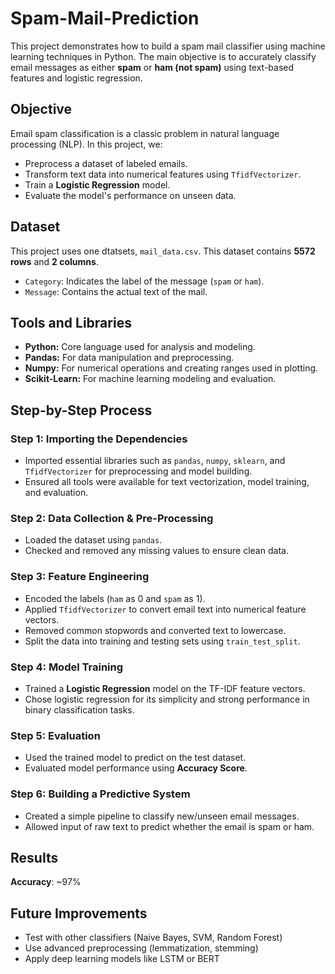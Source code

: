 # Spam-Mail-Prediction
This project demonstrates how to build a spam mail classifier using machine learning techniques in Python. The main objective is to accurately classify email messages as either **spam** or **ham (not spam)** using text-based features and logistic regression.

## Objective 
Email spam classification is a classic problem in natural language processing (NLP). In this project, we:
- Preprocess a dataset of labeled emails.
- Transform text data into numerical features using `TfidfVectorizer`.
- Train a **Logistic Regression** model.
- Evaluate the model's performance on unseen data.
  
## Dataset
This project uses one dtatsets, `mail_data.csv`. This dataset contains **5572 rows** and **2 columns**.
- `Category`: Indicates the label of the message (`spam` or `ham`).
- `Message`: Contains the actual text of the mail.

## Tools and Libraries 
- **Python:** Core language used for analysis and modeling.
- **Pandas:** For data manipulation and preprocessing.
- **Numpy:** For numerical operations and creating ranges used in plotting.
- **Scikit-Learn:** For machine learning modeling and evaluation.

## Step-by-Step Process
### **Step 1: Importing the Dependencies**
- Imported essential libraries such as `pandas`, `numpy`, `sklearn`, and `TfidfVectorizer` for preprocessing and model building.
- Ensured all tools were available for text vectorization, model training, and evaluation.
  
### **Step 2: Data Collection & Pre-Processing**
- Loaded the dataset using `pandas`.
- Checked and removed any missing values to ensure clean data.
  
### **Step 3: Feature Engineering**
- Encoded the labels (`ham` as 0 and `spam` as 1).
- Applied `TfidfVectorizer` to convert email text into numerical feature vectors.
- Removed common stopwords and converted text to lowercase.
- Split the data into training and testing sets using `train_test_split`.
  
### **Step 4: Model Training**
- Trained a **Logistic Regression** model on the TF-IDF feature vectors.
- Chose logistic regression for its simplicity and strong performance in binary classification tasks.
  
### **Step 5: Evaluation**
- Used the trained model to predict on the test dataset.
- Evaluated model performance using **Accuracy Score**.
  
### **Step 6: Building a Predictive System**
- Created a simple pipeline to classify new/unseen email messages.
- Allowed input of raw text to predict whether the email is spam or ham.

## Results
**Accuracy**: ~97% 

## Future Improvements
- Test with other classifiers (Naive Bayes, SVM, Random Forest)
- Use advanced preprocessing (lemmatization, stemming)
- Apply deep learning models like LSTM or BERT
